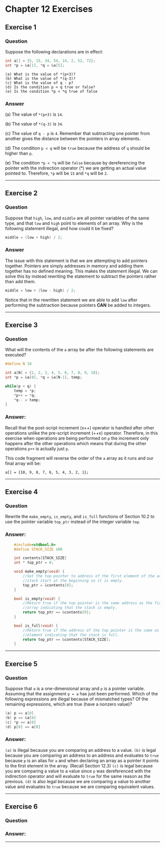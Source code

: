 # Chapter 12 Exercises #

## Exercise 1 ##

### **Question** ##

Suppose the following declarations are in effect:

```C
int a[] = {5, 15, 34, 54, 14, 2, 52, 72};
int *p = &a[1], *q = &a[5];
```

    (a) What is the value of *(p+3)?
    (b) What is the value of *(q-3)?
    (c) What is the value of q - p?
    (d) Is the condition p < q true or false?
    (e) Is the condition *p < *q true of false


### **Answer**  ###

(a) The value of `*(p+3)` is `14`.

(b) The value of `*(q-3)` is `34`.

(c) The value of `q - p` is `4`. Remember that subtracting one pointer from another gives the distance between the pointers in array elements.

(d) The condition `p < q` will be `true` because the address of `q` should be higher than `p`.

(e) The condition `*p < *q` will be `false` because by dereferencing the pointer with the indirection operator (*) we are getting an actual value pointed to. Therefore, `*p` will be `15` and `*q` will be `2`. 

---

## Exercise 2 ##

### **Question** ###

Suppose that `high`, `low`, and `middle` are all pointer variables of the same type, and that `low` and `high` point to elements of an array. Why is the following statement illegal, and how could it be fixed?

```C
middle = (low + high) / 2;
```

### **Answer** ###

The issue with this statement is that we are attempting to add pointers together. Pointers are simply addresses in memory and adding them together has no defined meaning. This makes the statement illegal. We can solve this by instead rewriting the statement to subtract the pointers rather than add them.

```C
middle = low + (low - high) / 2;
```

Notice that in the rewritten statement we are able to add `low` after performing the subtraction because pointers **CAN** be added to integers.

---

## **Exercise 3** ##

### **Question** ###

What will the contents of the `a` array be after the following statements are executed?

```C
#define N 10

int a[N] = {1, 2, 3, 4, 5, 6, 7, 8, 9, 10};
int *p = &a[0], *q = &a[N-1], temp;

while(p < q) {
    temp = *p;
    *p++ = *q;
    *q-- = temp;
}
```

### **Answer:** ###

Recall that the post-script increment (x++) operator is handled after other operations unlike the pre-script increment (++x) operator. Therefore, in this exercise when operations are being performed on `p` the increment only happens after the other operations which means that during the other operations `p++` is actually just `p`.

This code fragment will reverse the order of the `a` array as it runs and our final array will be:

`a[] = {10, 9, 8, 7, 6, 5, 4, 3, 2, 1};`

---

## **Exercise 4** ##

### **Question** ###

Rewrite the `make_empty`, `is_empty`, and `is_full` functions of Section 10.2 to use the pointer variable `top_ptr` instead of the integer variable `top`.

### **Answer:** ###

```C
    #include<stdbool.h>
    #define STACK_SIZE 100

    int contents[STACK_SIZE]
    int * top_ptr = 0;

    void make_empty(void) {
        //Set the top pointer to address of the first element of the array to make the
        //stack start at the beginning so it is empty.
        top_ptr = &contents[0];
    }

    bool is_empty(void) {
        //Return true if the top pointer is the same address as the first element of the
        //array indicating that the stack is empty.
        return top_ptr == &contents[0];
    }

    bool is_full(void) {
        //Return true if the address of the top pointer is the same as the array's final
        //element indicating that the stack is full.
        return top_ptr == &contents[STACK_SIZE];
    }


```
---

## **Exercise 5** ##

### **Question** ###

Suppose that `a` is a one-dimensional array and `p` is a pointer variable. Assuming that the assignment `p = a` has just been performed. Which of the following expressions are illegal because of mismatched types? Of the remaining expressions, which are true (have a nonzero value)?

```C
(a) p == a[0]
(b) p == &a[0]
(c) *p == a[0]
(d) p[0] == a[0]
```

### **Answer:** ###

`(a)` is illegal because you are comparing an address to a value. `(b)` is legal because you are comparing an address to an address and evaluates to `true` because `p` is an alias for `a` and when declaring an array as a pointer it points to the first element in the array. (Recall Section 12.3) `(c)` is legal because you are comparing a value to a value since `p` was dereferenced with the indirection operator and will evaluate to `true` for the same reason as the previous. `(d)` is also legal because we are comparing a value to another value and evaluates to `true` because we are comparing equivalent values.

---

## **Exercise 6** ##

### **Question** ###



### **Answer:** ###


---